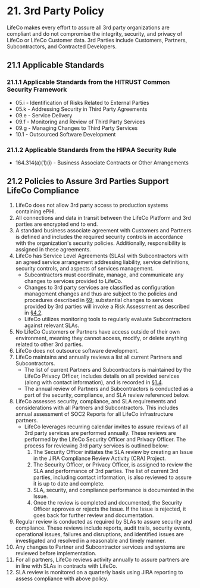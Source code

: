 # 21. 3rd Party Policy

LifeCo makes every effort to assure all 3rd party organizations are compliant and do not compromise the integrity, security, and privacy of LifeCo or LifeCo Customer data. 3rd Parties include Customers, Partners, Subcontractors, and Contracted Developers.

## 21.1 Applicable Standards

### 21.1.1 Applicable Standards from the HITRUST Common Security Framework

*  05.i - Identification of Risks Related to External Parties
*  05.k - Addressing Security in Third Party Agreements
*  09.e - Service Delivery
*  09.f - Monitoring and Review of Third Party Services
*  09.g - Managing Changes to Third Party Services
*  10.1 - Outsourced Software Development

### 21.1.2 Applicable Standards from the HIPAA Security Rule

* 164.314(a)(1)(i) - Business Associate Contracts or Other Arrangements

## 21.2 Policies to Assure 3rd Parties Support LifeCo Compliance

1. LifeCo does not allow 3rd party access to production systems containing ePHI.
2. All connections and data in transit between the LifeCo Platform and 3rd parties are encrypted end to end.
3. A standard business associate agreement with Customers and Partners is defined and includes the required security controls in accordance with the organization's security policies. Additionally, responsibility is assigned in these agreements.
4. LifeCo has Service Level Agreements (SLAs) with Subcontractors with an agreed service arrangement addressing liability, service definitions, security controls, and aspects of services management.
   * Subcontractors must coordinate, manage, and communicate any changes to services provided to LifeCo.
   * Changes to 3rd party services are classified as configuration management changes and thus are subject to the policies and procedures described in [§9](#9.-configuration-management-policy); substantial changes to services provided by 3rd parties will invoke a Risk Assessment as described in [§4.2](#4.2-risk-management-policies).
   * LifeCo utilizes monitoring tools to regularly evaluate Subcontractors against relevant SLAs.
5. No LifeCo Customers or Partners have access outside of their own environment, meaning they cannot access, modify, or delete anything related to other 3rd parties.
6. LifeCo does not outsource software development.
7. LifeCo maintains and annually reviews a list all current Partners and Subcontractors.
   * The list of current Partners and Subcontractors is maintained by the LifeCo Privacy Officer, includes details on all provided services (along with contact information), and is recorded in [§1.4](#1.4-LifeCo-organizational-concepts).
   * The annual review of Partners and Subcontractors is conducted as a part of the security, compliance, and SLA review referenced below.
8. LifeCo assesses security, compliance, and SLA requirements and considerations with all Partners and Subcontractors. This includes annual assessment of SOC2 Reports for all LifeCo infrastructure partners.
   * LifeCo leverages recurring calendar invites to assure reviews of all 3rd party services are performed annually. These reviews are performed by the LifeCo Security Officer and Privacy Officer. The process for reviewing 3rd party services is outlined below:
     1. The Security Officer initiates the SLA review by creating an Issue in the JIRA Compliance Review Activity (CRA) Project.
     2. The Security Officer, or Privacy Officer, is assigned to review the SLA and performance of 3rd parties. The list of current 3rd parties, including contact information, is also reviewed to assure it is up to date and complete.
     3. SLA, security, and compliance performance is documented in the Issue.
     4. Once the review is completed and documented, the Security Officer approves or rejects the Issue. If the Issue is rejected, it goes back for further review and documentation.
9. Regular review is conducted as required by SLAs to assure security and compliance. These reviews include reports, audit trails, security events, operational issues, failures and disruptions, and identified issues are investigated and resolved in a reasonable and timely manner.
10. Any changes to Partner and Subcontractor services and systems are reviewed before implementation.
11. For all partners, LifeCo reviews activity annually to assure partners are in line with SLAs in contracts with LifeCo.
12. SLA review is monitored on a quarterly basis using JIRA reporting to assess compliance with above policy.

